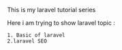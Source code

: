 This is my laravel tutorial series

Here i am trying to show laravel topic :

    1. Basic of laravel
    2.laravel SEO
    